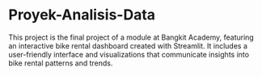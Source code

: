 # Proyek-Analisis-Data
This project is the final project of a module at Bangkit Academy, featuring an interactive bike rental dashboard created with Streamlit. It includes a user-friendly interface and visualizations that communicate insights into bike rental patterns and trends.
